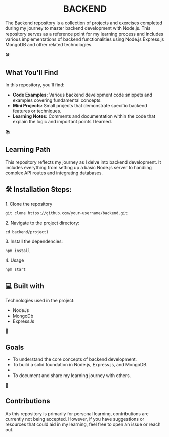<h1 align="center" id="title">BACKEND</h1>

<p id="description">The Backend repository is a collection of projects and exercises completed during my journey to master backend development with Node.js. This repository serves as a reference point for my learning process and includes various implementations of backend functionalities using Node.js Express.js MongoDB and other related technologies.</p>

🛠️<h2> What You'll Find</h2>
In this repository, you'll find:
<ul>
<li><b>Code Examples:</b> Various backend development code snippets and examples covering fundamental concepts.</li>
<li><b>Mini Projects:</b> Small projects that demonstrate specific backend features or techniques.</li>
<li><b>Learning Notes:</b> Comments and documentation within the code that explain the logic and important points I learned.</li>
</ul>

📚 <h2>Learning Path</h2>
This repository reflects my journey as I delve into backend development. It includes everything from setting up a basic Node.js server to handling complex API routes and integrating databases.

<h2>🛠️ Installation Steps:</h2>

<p>1. Clone the repository</p>

```
git clone https://github.com/your-username/backend.git
```

<p>2. Navigate to the project directory:</p>

```
cd backend/project1
```

<p>3. Install the dependencies:</p>

```
npm install
```

<p>4. Usage</p>

```
npm start
```

  
  
<h2>💻 Built with</h2>

Technologies used in the project:

*   NodeJs
*   MongoDb
*   ExpressJs

🎯 <h2>Goals</h2>
<ul>
<li>To understand the core concepts of backend development.</li>
<li>To build a solid foundation in Node.js, Express.js, and MongoDB.<li>
<li>To document and share my learning journey with others.</li>
</ul>

🤝 <h2>Contributions</h2>
As this repository is primarily for personal learning, contributions are currently not being accepted. However, if you have suggestions or resources that could aid in my learning, feel free to open an issue or reach out.